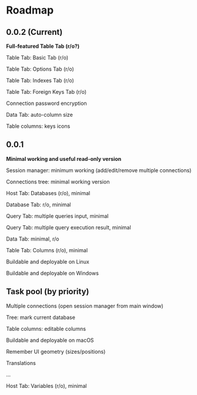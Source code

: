 # Roadmap

## 0.0.2 (Current)

**Full-featured Table Tab (r/o?)**

Table Tab: Basic Tab (r/o)

Table Tab: Options Tab (r/o)

Table Tab: Indexes Tab (r/o)

Table Tab: Foreign Keys Tab (r/o)

Connection password encryption

Data Tab: auto-column size

Table columns: keys icons

## 0.0.1

**Minimal working and useful read-only version**

Session manager: minimum working (add/edit/remove multiple connections)

Connections tree: minimal working version

Host Tab: Databases (r/o), minimal

Database Tab: r/o, minimal

Query Tab: multiple queries input, minimal

Query Tab: multiple query execution result, minimal

Data Tab: minimal, r/o

Table Tab: Columns (r/o), minimal

Buildable and deployable on Linux

Buildable and deployable on Windows


## Task pool (by priority)

Multiple connections (open session manager from main window)

Tree: mark current database

Table columns: editable columns

Buildable and deployable on macOS

Remember UI geometry (sizes/positions)

Translations

...

Host Tab: Variables (r/o), minimal
